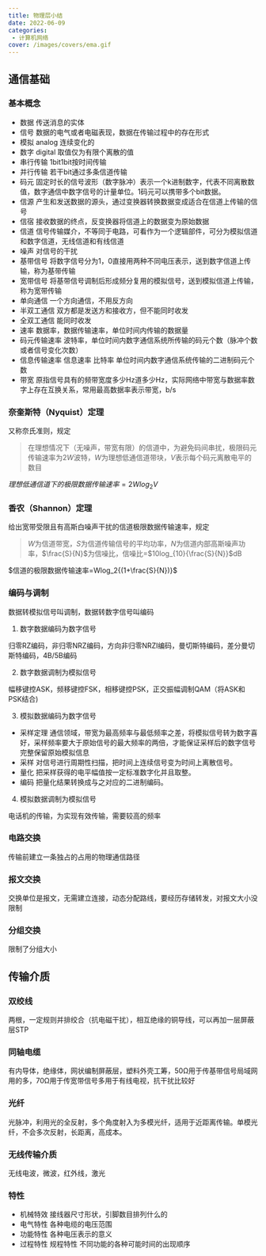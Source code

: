 ```yaml
---
title: 物理层小结
date: 2022-06-09
categories:
 - 计算机网络
cover: /images/covers/ema.gif
---
```


<!-- more -->

## 通信基础

### 基本概念

- 数据 传送消息的实体
- 信号 数据的电气或者电磁表现，数据在传输过程中的存在形式
- 模拟 analog 连续变化的
- 数字 digital 取值仅为有限个离散的值
- 串行传输 1bit1bit按时间传输
- 并行传输 若干bit通过多条信道传输
- 码元 固定时长的信号波形（数字脉冲）表示一个k进制数字，代表不同离散数值，数字通信中数字信号的计量单位。1码元可以携带多个bit数据。
- 信源 产生和发送数据的源头，通过变换器转换数据变成适合在信道上传输的信号
- 信宿 接收数据的终点，反变换器将信道上的数据变为原始数据
- 信道 信号传输媒介，不等同于电路，可看作为一个逻辑部件，可分为模拟信道和数字信道，无线信道和有线信道
- 噪声 对信号的干扰
- 基带信号 将数字信号分为1，0直接用两种不同电压表示，送到数字信道上传输，称为基带传输
- 宽带信号 将基带信号调制后形成频分复用的模拟信号，送到模拟信道上传输，称为宽带传输
- 单向通信 一个方向通信，不用反方向
- 半双工通信 双方都是发送方和接收方，但不能同时收发
- 全双工通信 能同时收发
- 速率 数据率，数据传输速率，单位时间内传输的数据量
- 码元传输速率 波特率，单位时间内数字通信系统所传输的码元个数（脉冲个数或者信号变化次数）
- 信息传输速率 信息速率 比特率 单位时间内数字通信系统传输的二进制码元个数
- 带宽 原指信号具有的频带宽度多少Hz道多少Hz，实际网络中带宽与数据率数字上存在互换关系，常用最高数据率表示带宽，b/s

### 奈奎斯特（Nyquist）定理

又称奈氏准则，规定

> 在理想情况下（无噪声，带宽有限）的信道中，为避免码间串扰，极限码元传输速率为$2W$波特，$W$为理想低通信道带块，$V$表示每个码元离散电平的数目

$理想低通信道下的极限数据传输速率=2Wlog_2V$

### 香农（Shannon）定理

给出宽带受限且有高斯白噪声干扰的信道极限数据传输速率，规定

> $W$为信道带宽，$S$为信道传输信号的平均功率，$N$为信道内部高斯噪声功率，$\frac{S}{N}$为信噪比，信噪比=$10log_{10}{\frac{S}{N}}$dB

$信道的极限数据传输速率=Wlog_2{(1+\frac{S}{N})}$

### 编码与调制

数据转模拟信号叫调制，数据转数字信号叫编码

1. 数字数据编码为数字信号

归零RZ编码，非归零NRZ编码，方向非归零NRZI编码，曼切斯特编码，差分曼切斯特编码，4B/5B编码

2. 数字数据调制为模拟信号

幅移键控ASK，频移键控FSK，相移键控PSK，正交振幅调制QAM（将ASK和PSK结合)

3. 模拟数据编码为数字信号

- 采样定理 通信领域，带宽为最高频率与最低频率之差，将模拟信号转为数字喜好，采样频率要大于原始信号的最大频率的两倍，才能保证采样后的数字信号完整保留原始模拟信息
- 采样 对信号进行周期性扫描，把时间上连续信号变为时间上离散信号。
- 量化 把采样获得的电平幅值按一定标准数字化并且取整。
- 编码 把量化结果转换成与之对应的二进制编码。

4. 模拟数据调制为模拟信号

电话机的传输，为实现有效传输，需要较高的频率


### 电路交换

传输前建立一条独占的占用的物理通信路径

### 报文交换

交换单位是报文，无需建立连接，动态分配路线，要经历存储转发，对报文大小没限制

### 分组交换

限制了分组大小

## 传输介质

### 双绞线

两根，一定规则并排绞合（抗电磁干扰），相互绝缘的铜导线，可以再加一层屏蔽层STP

### 同轴电缆

有内导体，绝缘体，网状编制屏蔽层，塑料外壳工筹，50Ω用于传基带信号局域网用的多，70Ω用于传宽带信号多用于有线电视，抗干扰比较好

### 光纤

光脉冲，利用光的全反射，多个角度射入为多模光纤，适用于近距离传输。单模光纤，不会多次反射，长距离，高成本。

### 无线传输介质

无线电波，微波，红外线，激光

### 特性

- 机械特效 接线器尺寸形状，引脚数目排列什么的
- 电气特性 各种电缆的电压范围
- 功能特性 各种电压表示的意义
- 过程特性 规程特性 不同功能的各种可能时间的出现顺序